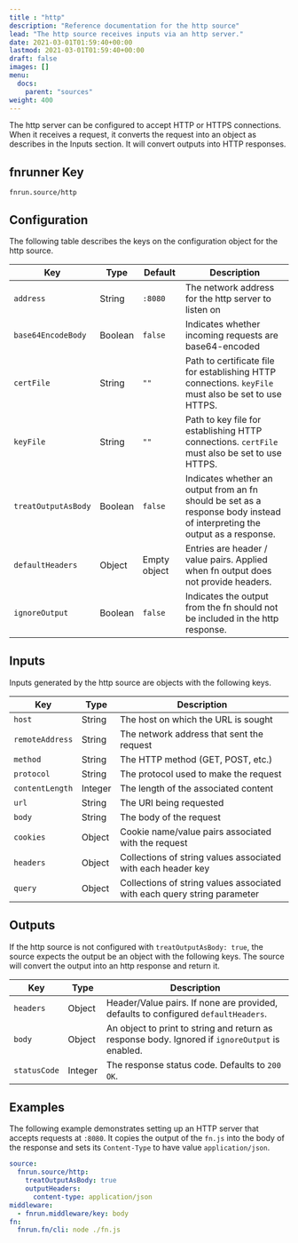 ```yaml
---
title : "http"
description: "Reference documentation for the http source"
lead: "The http source receives inputs via an http server."
date: 2021-03-01T01:59:40+00:00
lastmod: 2021-03-01T01:59:40+00:00
draft: false
images: []
menu:
  docs:
    parent: "sources"
weight: 400
---
```


The http server can be configured to accept HTTP or HTTPS connections. When it
receives a request, it converts the request into an object as describes in the 
Inputs section. It will convert outputs into HTTP responses.

## fnrunner Key
`fnrun.source/http`

## Configuration
The following table describes the keys on the configuration object for the http
source.

| Key                 | Type    | Default      | Description                                                                                                               |
|---------------------|---------|--------------|---------------------------------------------------------------------------------------------------------------------------|
| `address`           | String  | `:8080`      | The network address for the http server to listen on                                                                      |
| `base64EncodeBody`  | Boolean | `false`      | Indicates whether incoming requests are base64-encoded                                                                    |
| `certFile`          | String  | `""`         | Path to certificate file for establishing HTTP connections. `keyFile` must also be set to use HTTPS.                      |
| `keyFile`           | String  | `""`         | Path to key file for establishing HTTP connections. `certFile` must also be set to use HTTPS.                             |
| `treatOutputAsBody` | Boolean | `false`      | Indicates whether an output from an fn should be set as a response body instead of interpreting the output as a response. |
| `defaultHeaders`    | Object  | Empty object | Entries are header / value pairs. Applied when fn output does not provide headers.                                        |
| `ignoreOutput`      | Boolean | `false`      | Indicates the output from the fn should not be included in the http response.                                             |


## Inputs
Inputs generated by the http source are objects with the following keys.

| Key             | Type    | Description                                                              |
|-----------------|---------|--------------------------------------------------------------------------|
| `host`          | String  | The host on which the URL is sought                                      |
| `remoteAddress` | String  | The network address that sent the request                                |
| `method`        | String  | The HTTP method (GET, POST, etc.)                                        |
| `protocol`      | String  | The protocol used to make the request                                    |
| `contentLength` | Integer | The length of the associated content                                     |
| `url`           | String  | The URI being requested                                                  |
| `body`          | String  | The body of the request                                                  |
| `cookies`       | Object  | Cookie name/value pairs associated with the request                      |
| `headers`       | Object  | Collections of string values associated with each header key             |
| `query`         | Object  | Collections of string values associated with each query string parameter |

## Outputs
If the http source is not configured with `treatOutputAsBody: true`, the source
expects the output be an object with the following keys. The source will convert
the output into an http response and return it.

| Key          | Type    | Description                                                                                     |
|--------------|---------|-------------------------------------------------------------------------------------------------|
| `headers`    | Object  | Header/Value pairs. If none are provided, defaults to configured `defaultHeaders`.              |
| `body`       | Object  | An object to print to string and return as response body. Ignored if `ignoreOutput` is enabled. |
| `statusCode` | Integer | The response status code. Defaults to `200 OK`.                                                 |


## Examples
The following example demonstrates setting up an HTTP server that accepts
requests at `:8080`. It copies the output of the `fn.js` into the body of the
response and sets its `Content-Type` to have value `application/json`.

```yaml
source: 
  fnrun.source/http:
    treatOutputAsBody: true
    outputHeaders:
      content-type: application/json
middleware:
  - fnrun.middleware/key: body
fn: 
  fnrun.fn/cli: node ./fn.js
```